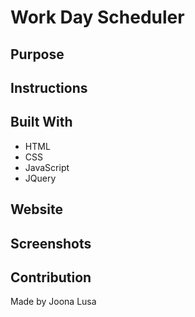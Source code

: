 # Work Day Scheduler

## Purpose

## Instructions

## Built With
* HTML
* CSS
* JavaScript
* JQuery

## Website


## Screenshots


## Contribution
Made by Joona Lusa
